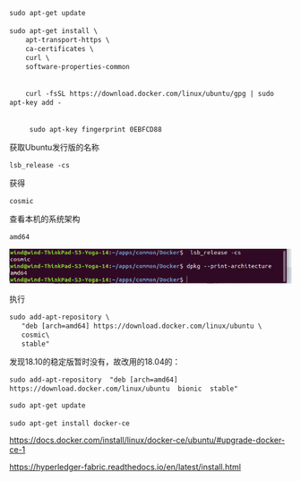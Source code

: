 

```
sudo apt-get update

sudo apt-get install \
    apt-transport-https \
    ca-certificates \
    curl \
    software-properties-common


    curl -fsSL https://download.docker.com/linux/ubuntu/gpg | sudo apt-key add -


     sudo apt-key fingerprint 0EBFCD88

```


获取Ubuntu发行版的名称
```
lsb_release -cs
```
获得
```
cosmic
```

查看本机的系统架构
```
amd64
```
![](images/2018-11-23-00-12-10.png)

执行
```
sudo add-apt-repository \
   "deb [arch=amd64] https://download.docker.com/linux/ubuntu \
   cosmic\
   stable"
```

发现18.10的稳定版暂时没有，故改用的18.04的：
```
sudo add-apt-repository  "deb [arch=amd64] https://download.docker.com/linux/ubuntu  bionic  stable"
```

```
sudo apt-get update

sudo apt-get install docker-ce

```


https://docs.docker.com/install/linux/docker-ce/ubuntu/#upgrade-docker-ce-1


https://hyperledger-fabric.readthedocs.io/en/latest/install.html